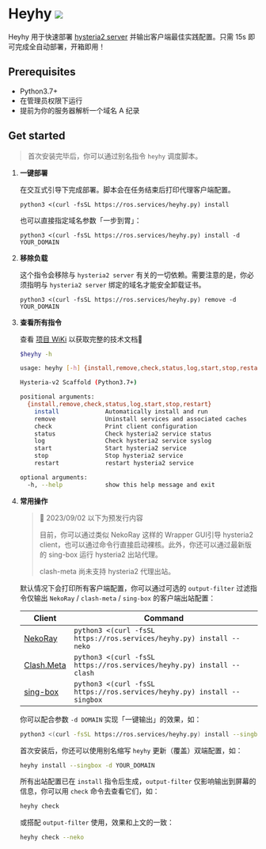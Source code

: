 # Heyhy <a href = "https://t.me/+V1rQL8WFTNxiMjRh"><img src="https://img.shields.io/static/v1?style=social&logo=telegram&label=chat&message=studio" ></a>

Heyhy 用于快速部署 [hysteria2 server](https://github.com/apernet/hysteria) 并输出客户端最佳实践配置。只需 15s 即可完成全自动部署，开箱即用！

## Prerequisites

- Python3.7+
- 在管理员权限下运行
- 提前为你的服务器解析一个域名 A 纪录

## Get started

> 首次安装完毕后，你可以通过别名指令 `heyhy` 调度脚本。

1. **一键部署**

   在交互式引导下完成部署。脚本会在任务结束后打印代理客户端配置。
   ```shell
   python3 <(curl -fsSL https://ros.services/heyhy.py) install
   ```

   也可以直接指定域名参数「一步到胃」：

   ```shell
   python3 <(curl -fsSL https://ros.services/heyhy.py) install -d YOUR_DOMAIN
   ```

2. **移除负载**

   这个指令会移除与 `hysteria2 server` 有关的一切依赖。需要注意的是，你必须指明与 `hysteria2 server` 绑定的域名才能安全卸载证书。

   ```shell
   python3 <(curl -fsSL https://ros.services/heyhy.py) remove -d YOUR_DOMAIN
   ```

3. **查看所有指令**

   查看 [项目 WiKi](https://github.com/QIN2DIM/hy2/wiki/Usage) 以获取完整的技术文档🐧

   ```bash
   $heyhy -h
   
   usage: heyhy [-h] {install,remove,check,status,log,start,stop,restart} ...
   
   Hysteria-v2 Scaffold (Python3.7+)
   
   positional arguments:
     {install,remove,check,status,log,start,stop,restart}
       install             Automatically install and run
       remove              Uninstall services and associated caches
       check               Print client configuration
       status              Check hysteria2 service status
       log                 Check hysteria2 service syslog
       start               Start hysteria2 service
       stop                Stop hysteria2 service
       restart             restart hysteria2 service
   
   optional arguments:
     -h, --help            show this help message and exit
   ```

4. **常用操作**

   > 🚧 2023/09/02 以下为预发行内容
   >
   > 目前，你可以通过类似 NekoRay 这样的 Wrapper GUI引导 hysteria2 client，也可以通过命令行直接启动裸核。此外，你还可以通过最新版的 sing-box 运行 hysteria2 出站代理。
   >
   > clash-meta 尚未支持 hysteria2 代理出站。

   默认情况下会打印所有客户端配置，你可以通过可选的 `output-filter` 过滤指令仅输出 `NekoRay` / `clash-meta` / `sing-box` 的客户端出站配置：
   
   | Client                                                       | Command                                                      |
   | ------------------------------------------------------------ | ------------------------------------------------------------ |
   | [NekoRay](https://matsuridayo.github.io/n-extra_core/)       | `python3 <(curl -fsSL https://ros.services/heyhy.py) install --neko` |
   | [Clash.Meta](https://wiki.metacubex.one/config/proxies/tuic/) | `python3 <(curl -fsSL https://ros.services/heyhy.py) install --clash` |
   | [sing-box](https://sing-box.sagernet.org/configuration/outbound/tuic/) | `python3 <(curl -fsSL https://ros.services/heyhy.py) install --singbox` |

   你可以配合参数 `-d DOMAIN` 实现「一键输出」的效果，如：
   
   ```bash
   python3 <(curl -fsSL https://ros.services/heyhy.py) install --singbox -d YOUR_DOMAIN
   ```

   首次安装后，你还可以使用别名缩写 `heyhy` 更新（覆盖）双端配置，如：
   
   ```bash
   heyhy install --singbox -d YOUR_DOMAIN
   ```

   所有出站配置已在 `install` 指令后生成，`output-filter` 仅影响输出到屏幕的信息，你可以用 `check` 命令去查看它们，如：
   
   ```bash
   heyhy check
   ```

   或搭配 `output-filter` 使用，效果和上文的一致：
   
   ```bash
   heyhy check --neko
   ```
